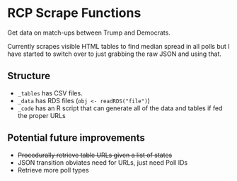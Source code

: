 # RCP Scrape Functions
Get data on match-ups between Trump and Democrats.

Currently scrapes visible HTML tables to find median spread in all polls but I have started to switch over to just grabbing the raw JSON and using that.

## Structure
- `_tables` has CSV files.
- `_data` has RDS files (`obj <- readRDS("file")`)
- `_code` has an R script that can generate all of the data and tables if fed the proper URLs

## Potential future improvements
- ~~Procedurally retrieve table URLs given a list of states~~
- JSON transition obviates need for URLs, just need Poll IDs
- Retrieve more poll types
